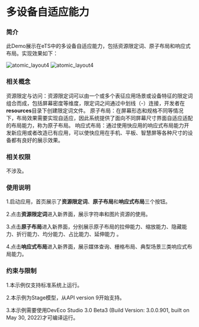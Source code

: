 # 多设备自适应能力

### 简介

此Demo展示在eTS中的多设备自适应能力，包括资源限定词、原子布局和响应式布局。实现效果如下：

![atomic_layout4](screenshots/devices/atomic_layout2.png) ![atomic_layout4](screenshots/devices/atomic_layout4.png)

### 相关概念

资源限定与访问：资源限定词可以由一个或多个表征应用场景或设备特征的限定词组合而成，包括屏幕密度等维度，限定词之间通过中划线（-）连接，开发者在**resources**目录下创建限定词文件。
原子布局：在屏幕形态和规格不同等情况下，布局效果需要实现自适应，因此系统提供了面向不同屏幕尺寸界面自适应适配的布局能力，称为原子布局。
响应式布局：通过使用快应用的响应式布局能力开发新应用或者改造已有应用，可以使快应用在手机、平板、智慧屏等各种尺寸的设备都有良好的展示效果。

### 相关权限

不涉及。

### 使用说明

1.启动应用，首页展示了**资源限定词**、**原子布局**和**响应式布局**三个按钮。

2.点击**资源限定词**进入新界面，展示字符串和图片资源的使用。

3.点击**原子布局**进入新界面，分别展示原子布局的拉伸能力、缩放能力、隐藏能力、折行能力、均分能力、占比能力、延伸能力 。

4.点击**响应式布局**进入新界面，展示媒体查询、栅格布局、典型场景三类响应式布局能力。

### 约束与限制

1.本示例仅支持标准系统上运行。

2.本示例为Stage模型，从API version 9开始支持。

3.本示例需要使用DevEco Studio 3.0 Beta3 (Build Version: 3.0.0.901, built on May 30, 2022)才可编译运行。
